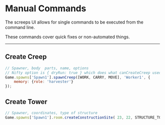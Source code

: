 # Manual Commands

The screeps UI allows for single commands to be executed from the command line. 

These commands cover quick fixes or non-automated things.

***

## Create Creep
```javascript
// Spawner, body  parts, name, options
// Nifty option is { dryRun: true } which does what canCreateCreep used to do
Game.spawns['Spawn1'].spawnCreep([WORK, CARRY, MOVE], 'Worker1', {
    memory: {role: 'harvester'}
});
```

## Create Tower
```javascript
// Spawner, coordinates, type of structure
Game.spawns['Spawn1'].room.createConstructionSite( 23, 22, STRUCTURE_TOWER );
```
